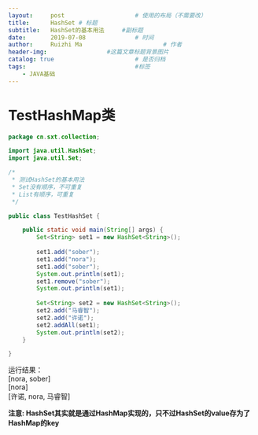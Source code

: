 ```yaml
---
layout:     post   				    # 使用的布局（不需要改）
title:      HashSet # 标题 
subtitle:   HashSet的基本用法     #副标题
date:       2019-07-08				# 时间
author:     Ruizhi Ma 						# 作者
header-img:              	#这篇文章标题背景图片
catalog: true 						# 是否归档
tags:								#标签
    - JAVA基础
---
```

# TestHashMap类
```java
package cn.sxt.collection;

import java.util.HashSet;
import java.util.Set;

/*
 * 测试HashSet的基本用法
 * Set没有顺序，不可重复
 * List有顺序，可重复
 */

public class TestHashSet {

	public static void main(String[] args) {
		Set<String> set1 = new HashSet<String>();
		
		set1.add("sober");
		set1.add("nora");
		set1.add("sober");
		System.out.println(set1);
		set1.remove("sober");
		System.out.println(set1);
		
		Set<String> set2 = new HashSet<String>();
		set2.add("马睿智");
		set2.add("许诺");
		set2.addAll(set1);
		System.out.println(set2);
	}

}

```
运行结果：  
[nora, sober]      
[nora]    
[许诺, nora, 马睿智]    

**注意: HashSet其实就是通过HashMap实现的，只不过HashSet的value存为了HashMap的key**
